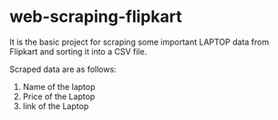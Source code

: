 # web-scraping-flipkart
It is the basic project for scraping some important LAPTOP data from Flipkart and sorting it into a CSV file.

Scraped data are as follows:
1. Name of the laptop
2. Price of the Laptop
3. link of the Laptop
